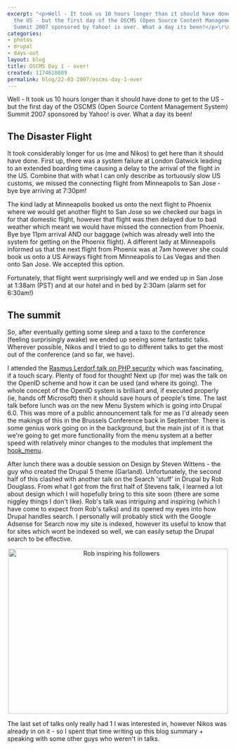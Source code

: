 ```yaml
---
excerpt: "<p>Well - It took us 10 hours longer than it should have done to get to
  the US - but the first day of the OSCMS (Open Source Content Management System)
  Summit 2007 sponsored by Yahoo! is over. What a day its been!</p>\r\n"
categories:
- photos
- drupal
- days-out
layout: blog
title: OSCMS Day 1 - over!
created: 1174610809
permalink: blog/22-03-2007/oscms-day-1-over
---
```

<p>Well - It took us 10 hours longer than it should have done to get to the US - but the first day of the OSCMS (Open Source Content Management System) Summit 2007 sponsored by Yahoo! is over. What a day its been!</p>
<!--break-->
<h2>The Disaster Flight</h2>
<p>It took considerably longer for us (me and Nikos) to get here than it should have done. First up, there was a system failure at London Gatwick leading to an extended boarding time causing a delay to the arrival of the flight in the US. Combine that with what I can only describe as tortuously slow US customs, we missed the connecting flight from Minneapolis to San Jose - bye bye arriving at 7:30pm!</p>
<p>The kind lady at Minneapolis booked us onto the next flight to Phoenix where we would get another flight to San Jose so we checked our bags in for that domestic flight, however that flight was then delayed due to bad weather which meant we would have missed the connection from Phoenix. Bye bye 11pm arrival AND our baggage (which was already well into the system for getting on the Phoenix flight). A different lady at Minneapolis informed us that the next flight from Phoenix was at 7am however she could book us onto a US Airways flight from Minneapolis to Las Vegas and then onto San Jose. We accepted this option.</p>
<p>Fortunately, that flight went surprisingly well and we ended up in San Jose at 1:38am (PST) and at our hotel and in bed by 2:30am (alarm set for 6:30am!)</p>
<h2>The summit</h2>
<p>So, after eventually getting some sleep and a taxo to the conference (feeling surprisingly awake) we ended up seeing some fantastic talks. Wherever possible, Nikos and I tried to go to different talks to get the most out of the conference (and so far, we have).</p>
<p>I attended the <a title="Rasmus Lerdorf talk on PHP and Security" href="http://2007.oscms-summit.org/node/487">Rasmus Lerdorf talk on PHP security</a> which was fascinating, if a touch scary. Plenty of food for thought! Next up (for me) was the talk on the OpenID scheme and how it can be used (and where its going). The whole concept of the OpenID system is brilliant and, if executed properly (ie, hands off Microsoft) then it should save hours of people's time. The last talk before lunch was on the new Menu System which is going into Drupal 6.0. This was more of a public announcement talk for me as I'd already seen the makings of this in the Brussels Conference back in September. There is some genius work going on in the background, but the main jist of it is that we're going to get more functionality from the menu system at a better speed with relatively minor changes to the modules that implement the <a title="Menu Hook for Drupal HEAD" href="http://api.drupal.org/api/HEAD/function/hook_menu">hook_menu</a>.</p>
<p>After lunch there was a double session on Design by Steven Wittens - the guy who created the Drupal 5 theme (Garland). Unfortunately, the second half of this clashed with another talk on the Search 'stuff' in Drupal by Rob Douglass. From what I got from the first half of Stevens talk, I learned a lot about design which I will hopefully bring to this site soon (there are some niggley things I don't like). Rob's talk was intriguing and inspiring (which I have come to expect from Rob's talks) and its opened my eyes into how Drupal handles search. I personally will probably stick with the Google Adsense for Search now my site is indexed, however its useful to know that for sites which wont be indexed so well, we can easily setup the Drupal search to be effective.</p>
<p style="text-align: center;"><img width="500" height="375" alt="Rob inspiring his followers" src="http://farm1.static.flickr.com/146/430779306_aec53731ea.jpg?v=0" /></p>
<p>The last set of talks only really had 1 I was interested in, however Nikos was already in on it - so I spent that time writing up this blog summary + speaking with some other guys who weren't in talks.</p>
